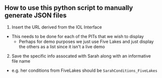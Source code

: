 ## How to use this python script to manually generate JSON files
1. Insert the URL derived from the IOL Interface
* This needs to be done for each of the PITs that we wish to display 
  * Perhaps for demo purposes we just use Five Lakes and just display the others as a list since it isn't a live demo
2. Save the specific info assocated with Sarah along with an informative file name
* e.g. her conditions from FiveLakes should be `SarahConditions_FiveLakes`
